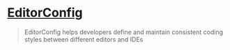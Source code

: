 # [EditorConfig](http://editorconfig.org)
> EditorConfig helps developers define and maintain consistent coding styles between different editors and IDEs